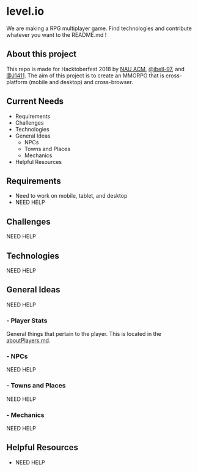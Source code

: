 # level.io
We are making a RPG multiplayer game. Find technologies and contribute whatever you want to the README.md !

## About this project
This repo is made for Hacktoberfest 2018 by [NAU ACM](http://nau.edu/acm), [@jbell-97](https://github.com/jbell-97), and [@J1411](https://github.com/J1411). The aim of this project is to create an MMORPG that is cross-platform (mobile and desktop) and cross-browser.

## Current Needs
- Requirements
- Challenges
- Technologies
- General Ideas
  - NPCs
  - Towns and Places
  - Mechanics
- Helpful Resources

## Requirements
- Need to work on mobile, tablet, and desktop
- NEED HELP

## Challenges
NEED HELP

## Technologies
NEED HELP

## General Ideas
NEED HELP

### - Player Stats
General things that pertain to the player. This is located in the [aboutPlayers.md](./aboutPlayers.md).

### - NPCs
NEED HELP

### - Towns and Places
NEED HELP

### - Mechanics
NEED HELP

## Helpful Resources
- NEED HELP
